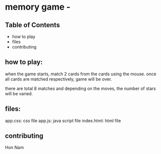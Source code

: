 # memory game -

## Table of Contents
- how to play
- files
- contributing

## how to play:

when the game starts, match 2 cards from the cards using the mouse.
once all cards are matched respectively, game will be over.

there are total 8 matches and depending on the moves, the number of stars will be varied.

## files:

app.css: css file
app.js: java script file
index.html: html file

## contributing
Hon Nam

